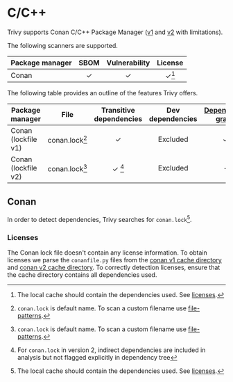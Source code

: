 # C/C++

Trivy supports Conan C/C++ Package Manager ([v1][conanV1] and [v2][conanV2] with limitations).

The following scanners are supported.

| Package manager | SBOM | Vulnerability | License |
|-----------------|:----:|:-------------:|:-------:|
| Conan           |  ✓   |       ✓       |  ✓[^1]  |

The following table provides an outline of the features Trivy offers.

| Package manager       | File           | Transitive dependencies | Dev dependencies | [Dependency graph][dependency-graph] | Position |
|-----------------------|----------------|:-----------------------:|:----------------:|:------------------------------------:|:--------:|
| Conan (lockfile v1)   | conan.lock[^2] |            ✓            |     Excluded     |                  ✓                   |    ✓     |
| Conan (lockfile v2)   | conan.lock[^2] |            ✓ [^3]       |     Excluded     |                  -                   |    ✓     |

## Conan
In order to detect dependencies, Trivy searches for `conan.lock`[^1].

[conanV1]: https://docs.conan.io/1/index.html
[conanV2]: https://docs.conan.io/2/

### Licenses
The Conan lock file doesn't contain any license information.
To obtain licenses we parse the `conanfile.py` files from the [conan v1 cache directory][conan-v1-cache-dir] and [conan v2 cache directory][conan-v2-cache-dir].
To correctly detection licenses, ensure that the cache directory contains all dependencies used.

[conan-v1-cache-dir]: https://docs.conan.io/1/mastering/custom_cache.html
[conan-v2-cache-dir]: https://docs.conan.io/2/reference/environment.html#conan-home
[dependency-graph]: ../../configuration/reporting.md#show-origins-of-vulnerable-dependencies

[^1]: The local cache should contain the dependencies used. See [licenses](#licenses).
[^2]: `conan.lock` is default name. To scan a custom filename use [file-patterns](../../configuration/skipping.md#customizing-file-handling).
[^3]: For `conan.lock` in version 2, indirect dependencies are included in analysis but not flagged explicitly in dependency tree
